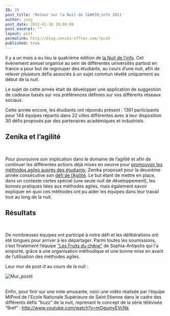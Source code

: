 ```yaml
---
ID: 29
post_title: 'Retour sur la Nuit de l&#039;info 2011'
author: jvey
post_date: 2012-01-10 10:00:00
post_excerpt: ""
layout: post
permalink: http://blog.zenika-offres.com/?p=29
published: true
---
```

<p>Il y a un mois a eu lieu la quatrième édition de <a href="http://www.nuitdelinfo.com/nuitinfo11/">la Nuit de l’info</a>. Cet évènement annuel organisé au sein de différentes universités partout en france a pour but de regrouper des étudiants, au cours d’une nuit, afin de relever plusieurs défis associés à un sujet commun révélé uniquement au début de la nuit.<br /></p> <p>Le sujet de cette année était de développer une application de suggestion de cadeaux basés sur vos préférences définies sur vos différents réseaux sociaux.<br /></p> <p>Cette année encore, les étudiants ont répondu présent&nbsp;: 1361 participants pour 144 équipes répartis dans 22 villes différentes avec à leur disposition 30 défis proposés par des partenaires académiques et industriels.<br /></p> <h2>Zenika et l’agilité<br /></h2> <p><br /></p> <p>Pour poursuivre son implication dans le domaine de l’agilité et afin de continuer les différentes actions déjà mises en oeuvre pour <a href="http://www.programmez.com/actualites.php?id_actu=10716">promouvoir les méthodes agiles auprès des étudiants</a>; Zenika proposait pour la deuxième année consécutive son <a href="http://nuitdelinfo.com/nuitinfo11/defis:zenika">défi de l’Agilité</a>. Le but étant de mettre en place, dans un contexte certes spécial (une seule nuit de développement), les bonnes pratiques liées aux méthodes agiles, mais également savoir expliquer en quoi ces méthodes ont pu aider les équipes dans leur travail tout au long de la nuit.<br /></p> <h2>Résultats<br /></h2> <p><br /></p> <p>De nombreuses équipes ont participé à notre défi et les délibérations ont été longues pour arriver à les départager. Parmi toutes les soumissions, c’est finalement l’équipe <a href="http://www.nuitdelinfo.com/nuitinfo11/teams:les_fruits_du_cheene:start">“Les Fruits du chêne”</a> de Sophia-Antipolis qui l'a emporté, grâce à une organisation méthodique et une bonne mise en avant de l’utilisation des méthodes agiles.<br /></p> <p>Leur mur de post-it au cours de la nuit :<br /></p> <p><img src="/wp-content/uploads/2015/07/.photo5_s.jpg" alt="Mur_postit" style="display:block; margin:0 auto;" title="Mur_postit" /><br /></p> <p>Enfin, pour finir sur une note amusante, voici une vidéo réalisée par l’équipe MiProd de l'Ecole Nationale Supérieure de Saint Etienne dans le cadre des différents défis “buzz” de la nuit, reprenant le concept de la série télévisée “Bref”&nbsp;: <a href="http://www.youtube.com/watch?v=mOgumvEVcNk">http://www.youtube.com/watch?v=mOgumvEVcNk</a></p>